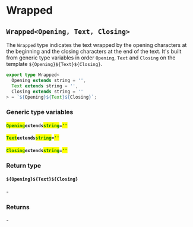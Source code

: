 # Wrapped

## `Wrapped<Opening, Text, Closing>`

The `Wrapped` type indicates the text wrapped by the opening characters at the beginning and the closing characters at the end of the text. It's built from generic type variables in order `Opening`, `Text` and `Closing` on the template `${Opening}${Text}${Closing}`.

```typescript
export type Wrapped<
  Opening extends string = '',
  Text extends string = '',
  Closing extends string = ''
> = `${Opening}${Text}${Closing}`;
```

### Generic type variables

#### <mark style="color:green;">`Opening`</mark>`extends`<mark style="color:green;">`string`</mark>`=`<mark style="color:green;">`''`</mark>

#### <mark style="color:green;">`Text`</mark>`extends`<mark style="color:green;">`string`</mark>`=`<mark style="color:green;">`''`</mark>

#### <mark style="color:green;">`Closing`</mark>`extends`<mark style="color:green;">`string`</mark>`=`<mark style="color:green;">`''`</mark>

### Return type

#### `${Opening}${Text}${Closing}`

\-

### Returns

\-
